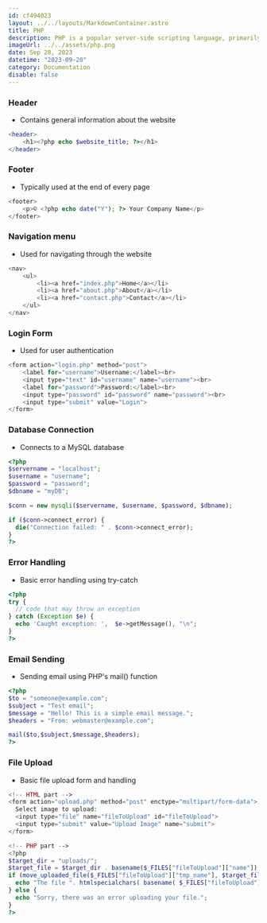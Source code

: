 ```yaml
---
id: cf494023
layout: ../../layouts/MarkdownContainer.astro
title: PHP
description: PHP is a popular server-side scripting language, primarily used for web development. It's open-source, easy to learn with a flexible structure, and supports many databases, making it a preferred choice for powering dynamic websites and applications.
imageUrl: ../../assets/php.png
date: Sep 20, 2023
datetime: "2023-09-20"
category: Documentation
disable: false
---
```


### Header

- Contains general information about the website

```php
<header>
    <h1><?php echo $website_title; ?></h1>
</header>
```

### Footer

- Typically used at the end of every page

```php
<footer>
    <p>© <?php echo date("Y"); ?> Your Company Name</p>
</footer>
```

### Navigation menu

- Used for navigating through the website

```php
<nav>
    <ul>
        <li><a href="index.php">Home</a></li>
        <li><a href="about.php">About</a></li>
        <li><a href="contact.php">Contact</a></li>
    </ul>
</nav>
```

### Login Form

- Used for user authentication

```php
<form action="login.php" method="post">
    <label for="username">Username:</label><br>
    <input type="text" id="username" name="username"><br>
    <label for="password">Password:</label><br>
    <input type="password" id="password" name="password"><br>
    <input type="submit" value="Login">
</form>
```

### Database Connection

- Connects to a MySQL database

```php
<?php
$servername = "localhost";
$username = "username";
$password = "password";
$dbname = "myDB";

$conn = new mysqli($servername, $username, $password, $dbname);

if ($conn->connect_error) {
  die("Connection failed: " . $conn->connect_error);
}
?>
```

### Error Handling

- Basic error handling using try-catch

```php
<?php
try {
  // code that may throw an exception
} catch (Exception $e) {
  echo 'Caught exception: ',  $e->getMessage(), "\n";
}
?>
```

### Email Sending

- Sending email using PHP's mail() function

```php
<?php
$to = "someone@example.com";
$subject = "Test email";
$message = "Hello! This is a simple email message.";
$headers = "From: webmaster@example.com";

mail($to,$subject,$message,$headers);
?>
```

### File Upload

- Basic file upload form and handling

```php
<!-- HTML part -->
<form action="upload.php" method="post" enctype="multipart/form-data">
  Select image to upload:
  <input type="file" name="fileToUpload" id="fileToUpload">
  <input type="submit" value="Upload Image" name="submit">
</form>

<!-- PHP part -->
<?php
$target_dir = "uploads/";
$target_file = $target_dir . basename($_FILES["fileToUpload"]["name"]);
if (move_uploaded_file($_FILES["fileToUpload"]["tmp_name"], $target_file)) {
  echo "The file ". htmlspecialchars( basename( $_FILES["fileToUpload"]["name"])). " has been uploaded.";
} else {
  echo "Sorry, there was an error uploading your file.";
}
?>
```
